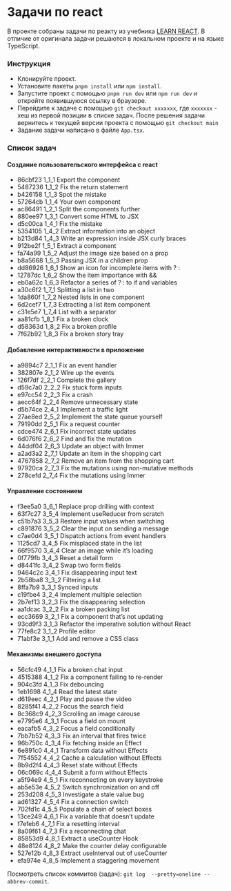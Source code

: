 # Задачи по react

В проекте собраны задачи по реакту из учебника [LEARN REACT](https://react.dev/learn).
В отличие от оригинала задачи решаются в локальном проекте и на языке TypeScript.

### Инструкция

- Клонируйте проект.
- Установите пакеты ```pnpm install``` или ```npm install```.
- Запустите проект с помощью ```pnpm run dev``` или ```npm run dev``` и откройте появившуюся ссылку в браузере.
- Перейдите к задаче с помощью ```git checkout xxxxxxx```, где ```xxxxxxx``` - хеш из первой позиции в списке задач. После решения задачи вернитесь к текущей версии проекта с помощью ```git checkout main```
- Задание задачи написано в файле ```App.tsx```. 

### Список задач

#### Создание пользовательского интерфейса с react

- 86cbf23 1_1_1 Export the component
- 5487236 1_1_2 Fix the return statement
- b426158 1_1_3 Spot the mistake
- 57264cb 1_1_4 Your own component
- ac86491 1_2_1 Split the components further
- 880ee97 1_3_1 Convert some HTML to JSX
- d5c00ca 1_4_1 Fix the mistake
- 5354105 1_4_2 Extract information into an object
- b213d84 1_4_3 Write an expression inside JSX curly braces
- 912be2f 1_5_1 Extract a component
- fa74a99 1_5_2 Adjust the image size based on a prop
- b8a5668 1_5_3 Passing JSX in a children prop
- dd86926 1_6_1 Show an icon for incomplete items with ? :
- 12787dc 1_6_2 Show the item importance with &&
- eb0a62c 1_6_3 Refactor a series of ? : to if and variables
- a30c6f2 1_7_1 Splitting a list in two
- 1da860f 1_7_2 Nested lists in one component
- 6d2cef7 1_7_3 Extracting a list item component
- c31e5e7 1_7_4 List with a separator
- aa81cfb 1_8_1 Fix a broken clock
- d58363d 1_8_2 Fix a broken profile
- 7f62b92 1_8_3 Fix a broken story tray     

#### Добавление интерактивности в приложение

- a9894c7 2_1_1 Fix an event handler
- 382807e 2_1_2 Wire up the events
- 126f7df 2_2_1 Complete the gallery
- d59c7a0 2_2_2 Fix stuck form inputs
- e97cc54 2_2_3 Fix a crash
- aecc64f 2_2_4 Remove unnecessary state
- d5b74ce 2_4_1 Implement a traffic light
- 27ae8ed 2_5_2 Implement the state queue yourself
- 79190dd 2_5_1 Fix a request counter
- cdce474 2_6_1 Fix incorrect state updates
- 6d076f6 2_6_2 Find and fix the mutation
- 44ddf04 2_6_3 Update an object with Immer
- a2ad3a2 2_7_1 Update an item in the shopping cart
- 4767858 2_7_2 Remove an item from the shopping cart
- 97920ca 2_7_3 Fix the mutations using non-mutative methods
- 278cefd 2_7_4 Fix the mutations using Immer

#### Управление состоянием

- f3ee5a0 3_6_1 Replace prop drilling with context
- 63f7c27 3_5_4 Implement useReducer from scratch
- c51b7a3 3_5_3 Restore input values when switching
- c891876 3_5_2 Clear the input on sending a message
- c7ae0d4 3_5_1 Dispatch actions from event handlers
- 1125cd7 3_4_5 Fix misplaced state in the list
- 66f9570 3_4_4 Clear an image while it’s loading
- 0f779fb 3_4_3 Reset a detail form
- d8441fc 3_4_2 Swap two form fields
- 9464c2c 3_4_1 Fix disappearing input text
- 2b58ba8 3_3_2 Filtering a list
- 8ffa7b9 3_3_1 Synced inputs
- c19fbe4 3_2_4 Implement multiple selection
- 2b7ef13 3_2_3 Fix the disappearing selection
- aa1dcac 3_2_2 Fix a broken packing list
- ecc3669 3_2_1 Fix a component that’s not updating
- 93cd9f3 3_1_3 Refactor the imperative solution without React
- 77fe8c2 3_1_2 Profile editor
- 71abf3e 3_1_1 Add and remove a CSS class

#### Механизмы внешнего доступа

- 56cfc49 4_1_1  Fix a broken chat input
- 4515388 4_1_2  Fix a component failing to re-render
- 904c3fd 4_1_3  Fix debouncing
- 1eb1698 4_1_4  Read the latest state
- d619eec 4_2_1 Play and pause the video
- 8285f41 4_2_2 Focus the search field
- 8c368c9 4_2_3 Scrolling an image carouse
- e7795e6 4_3_1 Focus a field on mount
- eacafb5 4_3_2 Focus a field conditionally
- 7bb7b52 4_3_3 Fix an interval that fires twice
- 96b750c 4_3_4 Fix fetching inside an Effect
- 6e891c0 4_4_1 Transform data without Effects
- 7f54552 4_4_2 Cache a calculation without Effects
- 8b9d2f4 4_4_3 Reset state without Effects
- 06c069c 4_4_4 Submit a form without Effects
- a5f94e9 4_5_1 Fix reconnecting on every keystroke
- ab5e53e 4_5_2 Switch synchronization on and off
- 253d208 4_5_3 Investigate a stale value bug
- ad61327 4_5_4 Fix a connection switch
- 702fd1c 4_5_5 Populate a chain of select boxes
- 13ce249 4_6_1 Fix a variable that doesn’t update
- f7efeb6 4_7_1 Fix a resetting interval
- 8a09f61 4_7_3 Fix a reconnecting chat
- 85853d9 4_8_1 Extract a useCounter Hook
- 48e8124 4_8_2 Make the counter delay configurable
- 527e12b 4_8_3 Extract useInterval out of useCounter
- efa974e 4_8_5  Implement a staggering movement


Посмотреть список коммитов (задач): ```git log  --pretty=oneline --abbrev-commit```.